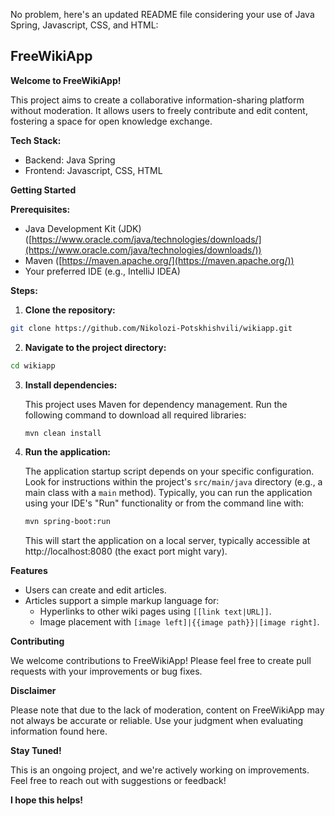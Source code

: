 No problem, here's an updated README file considering your use of Java Spring, Javascript, CSS, and HTML:

## FreeWikiApp

**Welcome to FreeWikiApp!** 

This project aims to create a collaborative information-sharing platform without moderation. It allows users to freely contribute and edit content, fostering a space for open knowledge exchange.

**Tech Stack:**

* Backend: Java Spring
* Frontend: Javascript, CSS, HTML

**Getting Started**

**Prerequisites:**

* Java Development Kit (JDK) ([https://www.oracle.com/java/technologies/downloads/](https://www.oracle.com/java/technologies/downloads/))
* Maven ([https://maven.apache.org/](https://maven.apache.org/))
* Your preferred IDE (e.g., IntelliJ IDEA)

**Steps:**

1. **Clone the repository:**

```bash
git clone https://github.com/Nikolozi-Potskhishvili/wikiapp.git
```

2. **Navigate to the project directory:**

```bash
cd wikiapp
```

3. **Install dependencies:**

   This project uses Maven for dependency management. Run the following command to download all required libraries:

   ```bash
   mvn clean install
   ```

4. **Run the application:**

   The application startup script depends on your specific configuration. Look for instructions within the project's `src/main/java` directory (e.g., a main class with a `main` method). Typically, you can run the application using your IDE's "Run" functionality or from the command line with:

   ```bash
   mvn spring-boot:run
   ```

   This will start the application on a local server, typically accessible at http://localhost:8080 (the exact port might vary).

**Features**

* Users can create and edit articles.
* Articles support a simple markup language for:
    * Hyperlinks to other wiki pages using `[[link text|URL]]`.
    * Image placement with `[image left]|{{image path}}|[image right]`.

**Contributing**

We welcome contributions to FreeWikiApp! Please feel free to create pull requests with your improvements or bug fixes.

**Disclaimer**

Please note that due to the lack of moderation, content on FreeWikiApp may not always be accurate or reliable. Use your judgment when evaluating information found here.

**Stay Tuned!**

This is an ongoing project, and we're actively working on improvements. Feel free to reach out with suggestions or feedback!

**I hope this helps!**
